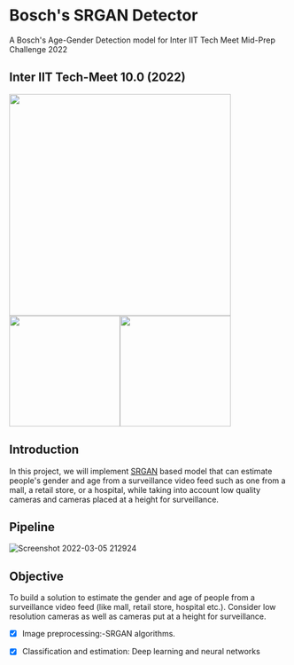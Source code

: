 # Bosch's SRGAN Detector
A Bosch's Age-Gender Detection model for Inter IIT Tech Meet Mid-Prep Challenge 2022
## Inter IIT Tech-Meet 10.0 (2022)

<img src="https://upload.wikimedia.org/wikipedia/commons/1/16/Bosch-logo.svg" width=400><img src="https://upload.wikimedia.org/wikipedia/en/thumb/8/82/Indian_Institute_of_Technology_Bhubaneswar_Logo.svg/240px-Indian_Institute_of_Technology_Bhubaneswar_Logo.svg.png" width=200><img src="https://interiit-tech.org/static/media/logo_1.f4d40e83.png" width=200>

## Introduction
In this project, we will implement [SRGAN](https://arxiv.org/abs/1609.04802) based model that can estimate people's gender and age from a surveillance video feed such as one from a mall, a retail store, or a hospital, while taking into account low quality cameras and cameras placed at a height for surveillance.

## Pipeline
![Screenshot 2022-03-05 212924](https://user-images.githubusercontent.com/92209922/156891595-515a62d9-956f-41f0-b0d0-f09a05eb6035.png)

## Objective
To build a solution to estimate the gender and age of people from a surveillance video feed (like
mall, retail store, hospital etc.). Consider low resolution cameras as well as cameras put at a
height for surveillance.

- [x] Image preprocessing:-SRGAN algorithms.
- [x] Classification and estimation: Deep learning and neural networks



